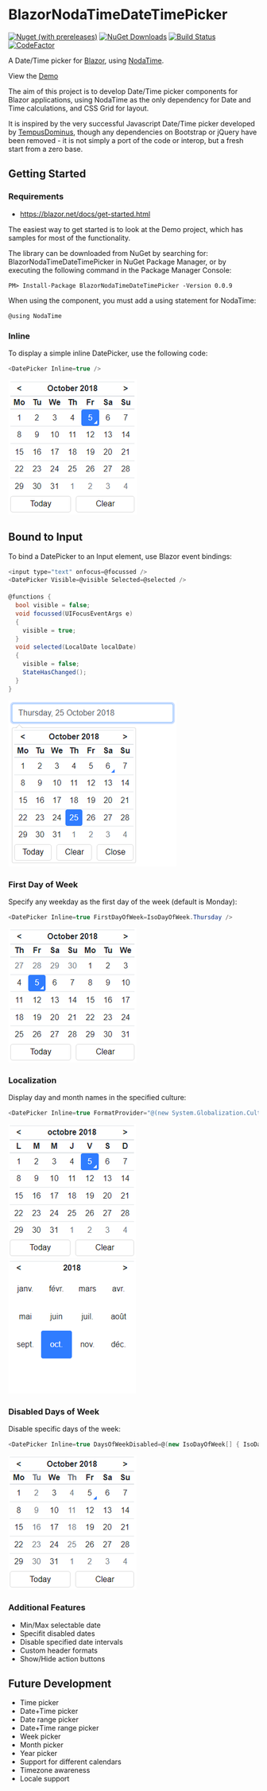 # BlazorNodaTimeDateTimePicker

[![Nuget (with prereleases)](https://img.shields.io/nuget/vpre/BlazorNodaTimeDateTimePicker.svg)](https://www.nuget.org/packages/BlazorNodaTimeDateTimePicker/)
[![NuGet Downloads](https://img.shields.io/nuget/dt/BlazorNodaTimeDateTimePicker.svg)](https://www.nuget.org/packages/BlazorNodaTimeDateTimePicker)
[![Build Status](https://dev.azure.com/nodatimepicker/NodaTimePicker/_apis/build/status/Live%20Build?branchName=master)](https://dev.azure.com/nodatimepicker/NodaTimePicker/_build/latest?definitionId=1&branchName=master)
[![CodeFactor](https://www.codefactor.io/repository/github/nheath99/blazornodatimedatetimepicker/badge)](https://www.codefactor.io/repository/github/nheath99/blazornodatimedatetimepicker)

A Date/Time picker for [Blazor](https://github.com/aspnet/Blazor), using [NodaTime](https://github.com/nodatime/nodatime).

View the [Demo](https://nodatimepicker.azurewebsites.net/)

The aim of this project is to develop Date/Time picker components for Blazor applications, using NodaTime as the only dependency for Date and Time calculations, and CSS Grid for layout.

It is inspired by the very successful Javascript Date/Time picker developed by [TempusDominus](https://github.com/tempusdominus/bootstrap-4), though any dependencies on Bootstrap or jQuery have been removed - it is not simply a port of the code or interop, but a fresh start from a zero base.

## Getting Started

### Requirements

- https://blazor.net/docs/get-started.html

The easiest way to get started is to look at the Demo project, which has samples for most of the functionality.

The library can be downloaded from NuGet by searching for: BlazorNodaTimeDateTimePicker in NuGet Package Manager, or by executing the following command in the Package Manager Console:
````shell
PM> Install-Package BlazorNodaTimeDateTimePicker -Version 0.0.9
````
When using the component, you must add a using statement for NodaTime:
````
@using NodaTime
````
### Inline

To display a simple inline DatePicker, use the following code:
````C#
<DatePicker Inline=true />
````
![DatePicker1](/docs/images/DatePicker1.png)

## Bound to Input

To bind a DatePicker to an Input element, use Blazor event bindings:
````C#
<input type="text" onfocus=@focussed />
<DatePicker Visible=@visible Selected=@selected />

@functions {
  bool visible = false;
  void focussed(UIFocusEventArgs e)
  {
	visible = true;
  }
  void selected(LocalDate localDate)
  {
	visible = false;
	StateHasChanged();
  }
}
````
![DatePicker1](/docs/images/DatePicker_BoundToInput.png)

### First Day of Week

Specify any weekday as the first day of the week (default is Monday):

````C#
<DatePicker Inline=true FirstDayOfWeek=IsoDayOfWeek.Thursday />
````
![DatePicker First Day of Week](/docs/images/DatePicker_FirstDayOfWeek.png)

### Localization

Display day and month names in the specified culture:
````C#
<DatePicker Inline=true FormatProvider="@(new System.Globalization.CultureInfo("fr-FR"))" />
````
![DatePicker Localization](/docs/images/DatePicker_Localization.png)
![DatePicker Localization Months](/docs/images/DatePicker_Localization_Months.png)

### Disabled Days of Week

Disable specific days of the week:
````C#
<DatePicker Inline=true DaysOfWeekDisabled=@(new IsoDayOfWeek[] { IsoDayOfWeek.Monday, IsoDayOfWeek.Wednesday }) />
````
![DatePicker Disabled Days of Week](/docs/images/DatePicker_DaysOfWeekDisabled.png)

### Additional Features
- Min/Max selectable date
- Specifit disabled dates
- Disable specified date intervals
- Custom header formats
- Show/Hide action buttons

## Future Development
- Time picker
- Date+Time picker
- Date range picker
- Date+Time range picker
- Week picker
- Month picker
- Year picker
- Support for different calendars
- Timezone awareness
- Locale support
